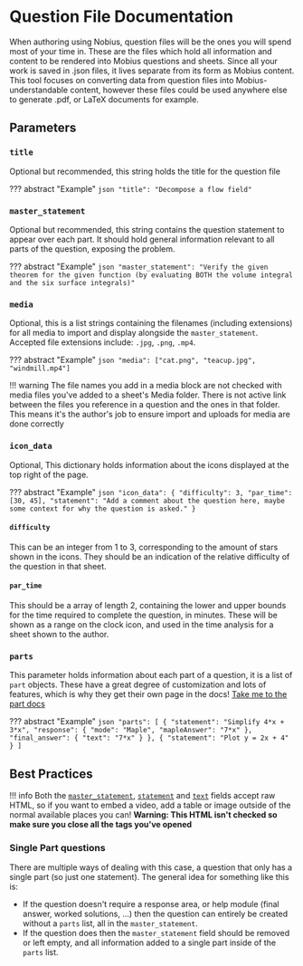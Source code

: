 # Question File Documentation

When authoring using Nobius, question files will be the ones you will spend most of your time in. These are the files which hold all information and content to be rendered into Mobius questions and sheets. Since all your work is saved in .json files, it lives separate from its form as Mobius content. This tool focuses on converting data from question files into Mobius-understandable content, however these files could be used anywhere else to generate .pdf, or LaTeX documents for example.

## Parameters

### `title`
Optional but recommended, this string holds the title for the question file

??? abstract "Example"
    ```json
    "title": "Decompose a flow field"
    ```

### `master_statement`
Optional but recommended, this string contains the question statement to appear over each part. It should hold general information relevant to all parts of the question, exposing the problem.

??? abstract "Example"
    ```json
    "master_statement": "Verify the given theorem for the given function (by evaluating BOTH the volume integral and the six surface integrals)"
    ```

### `media`
Optional, this is a list strings containing the filenames (including extensions) for all media to import and display alongside the `master_statement`. Accepted file extensions include: `.jpg`, `.png`, `.mp4`.

??? abstract "Example"
    ```json
    "media": ["cat.png", "teacup.jpg", "windmill.mp4"]
    ```

!!! warning
    The file names you add in a media block are not checked with media files you've added to a sheet's Media folder. There is not active link between the files you reference in a question and the ones in that folder. This means it's the author's job to ensure import and uploads for media are done correctly

### `icon_data`
Optional, This dictionary holds information about the icons displayed at the top right of the page.

??? abstract "Example"
    ```json
    "icon_data": {
       "difficulty": 3,
       "par_time": [30, 45],
       "statement": "Add a comment about the question here, maybe some context for why the question is asked."
    }
    ```

#### `difficulty`
This can be an integer from 1 to 3, corresponding to the amount of stars shown in the icons. They should be an indication of the relative difficulty of the question in that sheet.

#### `par_time`
This should be a array of length 2, containing the lower and upper bounds for the time required to complete the question, in minutes. These will be shown as a range on the clock icon, and used in the time analysis for a sheet shown to the author.

### `parts`
This parameter holds information about each part of a question, it is a list of `part` objects. These have a great degree of customization and lots of features, which is why they get their own page in the docs! [Take me to the part docs][4]

??? abstract "Example"
    ```json
    "parts": [
      {
        "statement": "Simplify 4*x + 3*x",
        "response": {
          "mode": "Maple",
          "mapleAnswer": "7*x"
        },
        "final_answer": {
          "text": "7*x"
        }
      },
      {
        "statement": "Plot y = 2x + 4"
      }
    ]
    ```

[1]: Questions.md#master_statement
[2]: Questions.md#statement
[3]: Questions.md#
[4]: Parts.md

## Best Practices

!!! info
    Both the [`master_statement`][1], [`statement`][2] and [`text`][3] fields accept raw HTML, so if you want to embed a video, add a table or image outside of the normal available places you can! **Warning: This HTML isn't checked so make sure you close all the tags you've opened**

### Single Part questions
There are multiple ways of dealing with this case, a question that only has a single part (so just one statement). The general idea for something like this is:

- If the question doesn't require a response area, or help module (final answer, worked solutions, ...) then the question can entirely be created without a `parts` list, all in the `master_statement`.
- If the question does then the `master_statement` field should be removed or left empty, and all information added to a single part inside of the `parts` list.
